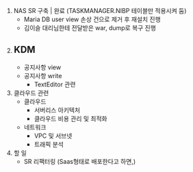 1. NAS SR 구축 | 완료 (TASKMANAGER.NIBP 테이블만 적용시켜 둠)
	- Maria DB user view 손상 건으로 제거 후 재설치 진행
	- 김이슬 대리님한테 전달받은 war, dump로 복구 진행
1. KDM 
	 - 
	 - 공지사항 view
	 - 공지사항 write
		 - TextEditor 관련
2. 클라우드 관련
	- 클라우드
		- 서버리스 아키텍처
		- 클라우드 비용 관리 및 최적화
	- 네트워크
		- VPC 및 서브넷
		- 트래픽 분석
3. 할 일
	- SR 리팩터링 (Saas형태로 배포한다고 하면,)